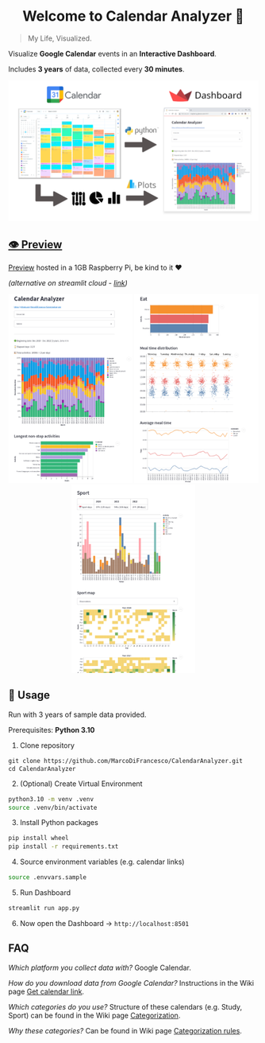 <h1 align="center">Welcome to Calendar Analyzer 👋</h1>

> My Life, Visualized.

Visualize **Google Calendar** events in an **Interactive Dashboard**.

Includes **3 years** of data, collected every **30 minutes**.

<p align="center">
<!-- <kbd> -->
<img src="img/calendar-to-streamlit.png" width=700>
<!-- </kbd> -->
</p>

<!-- ![img/calendar-to-streamlit.png](img/calendar-to-streamlit.png) -->

## [👁️ Preview](http://raspberry.gleeze.com:8501)

[Preview](http://raspberry.gleeze.com:8501) hosted in a 1GB Raspberry Pi, be kind to it ❤️

_(alternative on streamlit cloud - [link](https://marcodifrancesco-calendaranalyzer-app-4f17ot.streamlit.app/))_

<p align="center">
<kbd><img src='img/preview1.png' width=250 /></kbd>
<!-- <kbd><img src='img/preview2.png' width=250 /></kbd> -->
<kbd><img src='img/preview3.png' width=250 /></kbd>
<!-- <kbd><img src='img/preview4.png' width=250 /></kbd> -->
<!-- <kbd><img src='img/preview5.png' width=250 /></kbd> -->
<kbd><img src='img/preview6.png' width=250 /></kbd>
</p>

<p align="center">
</p>

## 🚀 Usage

Run with 3 years of sample data provided.

Prerequisites: **Python 3.10**

1. Clone repository

```
git clone https://github.com/MarcoDiFrancesco/CalendarAnalyzer.git
cd CalendarAnalyzer
```

2. (Optional) Create Virtual Environment

```sh
python3.10 -m venv .venv
source .venv/bin/activate
```

3. Install Python packages

```sh
pip install wheel
pip install -r requirements.txt
```

4. Source environment variables (e.g. calendar links)

```sh
source .envvars.sample
```

5. Run Dashboard

```sh
streamlit run app.py
```

6. Now open the Dashboard → `http://localhost:8501`

## FAQ

_Which platform you collect data with?_ Google Calendar.

_How do you download data from Google Calendar?_ Instructions in the Wiki page [Get calendar link](https://github.com/MarcoDiFrancesco/CalendarAnalyzer/wiki/Get-calendar-link).

_Which categories do you use?_ Structure of these calendars (e.g. Study, Sport) can be found in the Wiki page [Categorization](https://github.com/MarcoDiFrancesco/CalendarAnalyzer/wiki/Categories).

_Why these categories?_ Can be found in Wiki page [Categorization rules](https://github.com/MarcoDiFrancesco/CalendarAnalyzer/wiki/Categorization-rules).
